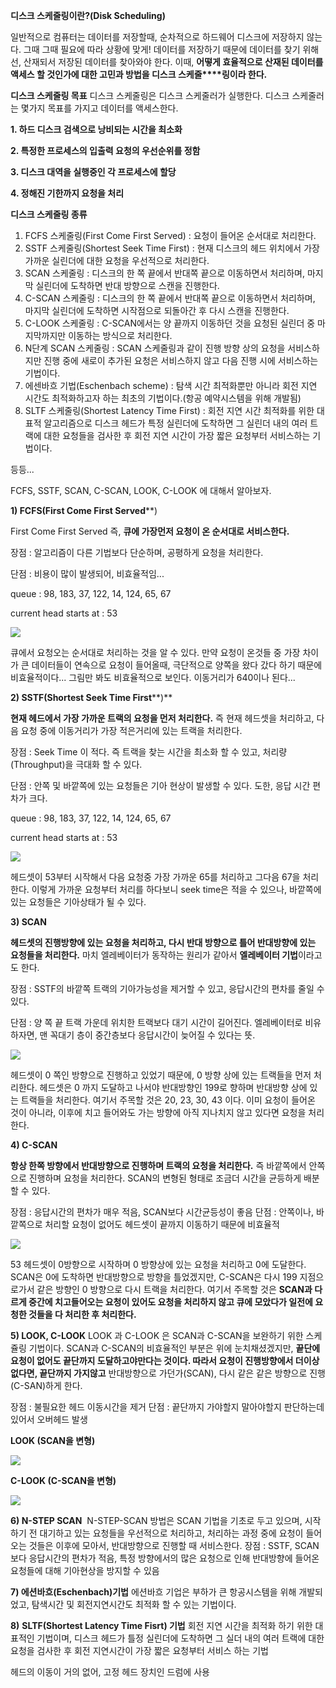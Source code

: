 **디스크 스케줄링이란?(Disk Scheduling)**

일반적으로 컴퓨터는 데이터를 저장할때, 순차적으로 하드웨어 디스크에 저장하지 않는다. 그때 그때 필요에 따라 상황에 맞게! 데이터를 저장하기 때문에 데이터를 찾기 위해선, 산재되서 저장된 데이터를 찾아와야 한다. 이때, **어떻게 효율적으로 산재된 데이터를 액세스 할 것인가에 대한 고민과 방법을 디스크 스케줄****링이라 한다.** 

**디스크 스케줄링 목표**
디스크 스케줄링은 디스크 스케줄러가 실행한다. 디스크 스케줄러는 몇가지 목표를 가지고 데이터를 액세스한다.

**1. 하드 디스크 검색으로 낭비되는 시간을 최소화** 

**2. 특정한 프로세스의 입출력 요청의 우선순위를 정함**

**3. 디스크 대역을 실행중인 각 프로세스에 할당**

**4. 정해진 기한까지 요청을 처리**

  

**디스크 스케줄링 종류**


1.  FCFS 스케줄링(First Come First Served) : 요청이 들어온 순서대로 처리한다.
2.  SSTF 스케줄링(Shortest Seek Time First) : 현재 디스크의 헤드 위치에서 가장 가까운 실린더에 대한 요청을 우선적으로 처리한다.
3.  SCAN 스케줄링 : 디스크의 한 쪽 끝에서 반대쪽 끝으로 이동하면서 처리하며, 마지막 실린더에 도착하면 반대 방향으로 스캔을 진행한다.
4.  C-SCAN 스케줄링 : 디스크의 한 쪽 끝에서 반대쪽 끝으로 이동하면서 처리하며, 마지막 실린더에 도착하면 시작점으로 되돌아간 후 다시 스캔을 진행한다.
5.  C-LOOK 스케줄링 : C-SCAN에서는 양 끝까지 이동하던 것을 요청된 실린더 중 마지막까지만 이동하는 방식으로 처리한다.
6.  N단계 SCAN 스케줄링 : SCAN 스케줄링과 같이 진행 방향 상의 요청을 서비스하지만 진행 중에 새로이 추가된 요청은 서비스하지 않고 다음 진행 시에 서비스하는 기법이다.
7.  에센바흐 기법(Eschenbach scheme) : 탐색 시간 최적화뿐만 아니라 회전 지연 시간도 최적화하고자 하는 최초의 기법이다.(항공 예약시스템을 위해 개발됨)
8.  SLTF 스케줄링(Shortest Latency Time First) : 회전 지연 시간 최적화를 위한 대표적 알고리즘으로 디스크 헤드가 특정 실린더에 도착하면 그 실린더 내의 여러 트랙에 대한 요청들을 검사한 후 회전 지연 시간이 가장 짧은 요청부터 서비스하는 기법이다.

  

등등...


 FCFS, SSTF, SCAN, C-SCAN, LOOK, C-LOOK 에 대해서 알아보자.

**1) FCFS(First Come First Served****)

  

First Come First Served 즉, **큐에 가장먼저 요청이 온 순서대로 서비스한다.**

장점 : 알고리즘이 다른 기법보다 단순하며, 공평하게 요청을 처리한다.

단점 : 비용이 많이 발생되어, 비효율적임...

  

queue : 98, 183, 37, 122, 14, 124, 65, 67

current head starts at : 53

  

  

![](https://t1.daumcdn.net/cfile/tistory/99AB873C5BDF03AF03)

  

큐에서 요청오는 순서대로 처리하는 것을 알 수 있다. 만약 요청이 온것들 중 가장 차이가 큰 데이터들이 연속으로 요청이 들어올때, 극단적으로 양쪽을 왔다 갔다 하기 때문에 비효율적이다... 그림만 봐도 비효율적으로 보인다. 이동거리가 640이나 된다...

  

  

**2) SSTF(Shortest Seek Time First****)**

  

**현재 헤드에서 가장 가까운 트랙의 요청을 먼저 처리한다.** 즉 현재 헤드셋을 처리하고, 다음 요청 중에 이동거리가 가장 적은거리에 있는 트랙을 처리한다.

  

장점 : Seek Time 이 적다. 즉 트랙을 찾는 시간을 최소화 할 수 있고, 처리량(Throughput)을 극대화 할 수 있다.

단점 : 안쪽 및 바깥쪽에 있는 요청들은 기아 현상이 발생할 수 있다. 도한, 응답 시간 편차가 크다.

  

queue : 98, 183, 37, 122, 14, 124, 65, 67

current head starts at : 53

  

  

![](https://t1.daumcdn.net/cfile/tistory/99F8B13C5BDF03AF0B)

  

헤드셋이 53부터 시작해서 다음 요청중 가장 가까운 65를 처리하고 그다음 67을 처리한다. 이렇게 가까운 요청부터 처리를 하다보니 seek time은 적을 수 있으나, 바깥쪽에 있는 요청들은 기아상태가 될 수 있다.

  

  

**3) SCAN**

  

**헤드셋의 진행방향에 있는 요청을 처리하고, 다시 반대 방향으로 틀어 반대방향에 있는 요청들을 처리한다.** 마치 엘레베이터가 동작하는 원리가 같아서 **엘레베이터 기법**이라고도 한다. 

  

장점 : SSTF의 바깥쪽 트랙의 기아가능성을 제거할 수 있고, 응답시간의 편차를 줄일 수 있다.

단점 : 양 쪽 끝 트랙 가운데 위치한 트랙보다 대기 시간이 길어진다. 엘레베이터로 비유하자면, 맨 꼭대기 층이 중간층보다 응답시간이 늦어질 수 있다는 뜻.

  

  

![](https://t1.daumcdn.net/cfile/tistory/997ABB3C5BDF03B026)

  

  

헤드셋이 0 쪽인 방향으로 진행하고 있었기 때문에, 0 방향 상에 있는 트랙들을 먼저 처리한다. 헤드셋은 0 까지 도달하고 나서야 반대방향인 199로 향하며 반대방향 상에 있는 트랙들을 처리한다. 여기서 주목할 것은 20, 23, 30, 43 이다. 이미 요청이 들어온 것이 아니라, 이후에 치고 들어와도 가는 방향에 아직 지나치지 않고 있다면 요청을 처리한다. 

  

  

**4) C-SCAN**

  

**항상 한쪽 방향에서 반대방향으로 진행하며 트랙의 요청을 처리한다.** 즉 바깥쪽에서 안쪽으로 진행하며 요청을 처리한다. SCAN의 변형된 형태로 조금더 시간을 균등하게 배분할 수 있다.

장점 : 응답시간의 편차가 매우 적음, SCAN보다 시간균등성이 좋음
단점 : 안쪽이나, 바깥쪽으로 처리할 요청이 없어도 헤드셋이 끝까지 이동하기 때문에 비효율적

![](https://t1.daumcdn.net/cfile/tistory/99C6553C5BDF03AF30)

  

53 헤드셋이 0방향으로 시작하며 0 방향상에 있는 요청을 처리하고 0에 도달한다. SCAN은 0에 도착하면 반대방향으로 방향을 틀었겠지만, C-SCAN은 다시 199 지점으로가서 같은 방향인 0 방향으로 다시 트랙을 처리한다. 여기서 주목할 것은 **SCAN과 다르게 중간에 치고들어오는 요청이 있어도 요청을 처리하지 않고 큐에 모았다가 일전에 요청한 것들을 다 처리한 후 처리한다.**

  

  

**5) LOOK, C-LOOK**
LOOK 과 C-LOOK 은 SCAN과 C-SCAN을 보완하기 위한 스케쥴링 기법이다. SCAN과 C-SCAN의 비효율적인 부분은 위에 눈치채셨겠지만, **끝단에 요청이 없어도 끝단까지 도달하고야만다는 것이다. 따라서 요청이 진행방향에서 더이상 없다면, 끝단까지 가지않고** 반대방향으로 가던가(SCAN), 다시 같은 같은 방향으로 진행(C-SAN)하게 한다.

  
장점 : 불필요한 헤드 이동시간을 제거
단점 : 끝단까지 가야할지 말아야할지 판단하는데 있어서 오버헤드 발생

**LOOK (SCAN을 변형)**

  

![](https://t1.daumcdn.net/cfile/tistory/993BC6455BDF09B605)

  

**C-LOOK (C-SCAN을 변형)**

  

![](https://t1.daumcdn.net/cfile/tistory/9992D4455BDF09B60D)

  
**6) N-STEP SCAN** 
N-STEP-SCAN 방법은 SCAN 기법을 기초로 두고 있으며, 시작하기 전 대기하고 있는 요청들을 우선적으로 처리하고, 처리하는 과정 중에 요청이 들어오는 것들은 이후에 모아서, 반대방향으로 진행할 때 서비스한다.
장점 : SSTF, SCAN 보다 응답시간의 편차가 적음, 특정 방향에서의 많은 요청으로 인해 반대방향에 들어온 요청들에 대해 기아현상을 방지할 수 있음

  
**7) 에션바흐(Eschenbach)기법**
에션바흐 기업은 부하가 큰 항공시스템을 위해 개발되었고, 탐색시간 및 회전지연시간도 최적화 할 수 있는 기법이다. 


**8)** **SLTF(Shortest Latency Time Fisrt) 기법**
회전 지연 시간을 최적화 하기 위한 대표적인 기법이며, 디스크 헤드가 틀정 실린더에 도착하면 그 실더 내의 여러 트랙에 대한 요청을 검사한 후 회전 지연시간이 가장 짧은 요청부터 서비스 하는 기법

헤드의 이동이 거의 없어, 고정 헤드 장치인 드럼에 사용
